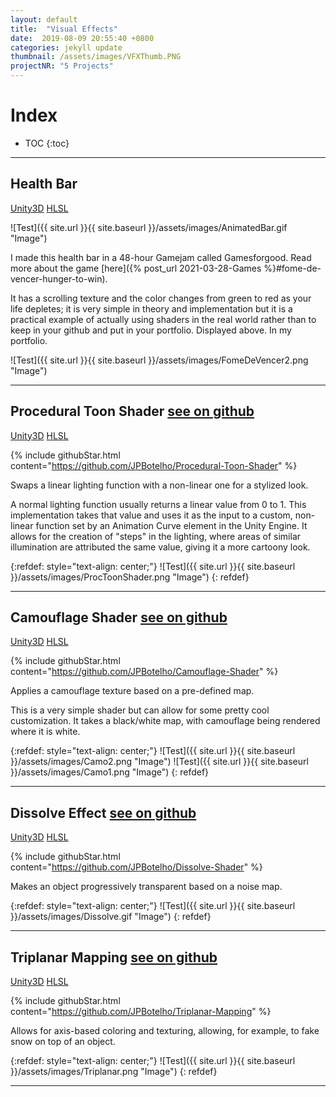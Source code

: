 ```yaml
---
layout: default
title:  "Visual Effects"
date:  2019-08-09 20:55:40 +0800
categories: jekyll update
thumbnail: /assets/images/VFXThumb.PNG
projectNR: "5 Projects"
---
```


<script async defer src="https://buttons.github.io/buttons.js"></script>



# Index
* TOC
{:toc}

---

## Health Bar

<div markdown="0" class = "tagContainer">
<a href="#" class = "unityTag">Unity3D</a>
<a href ="#" class = "hlslTag"> HLSL</a>
</div>

![Test]({{ site.url }}{{ site.baseurl }}/assets/images/AnimatedBar.gif "Image")

I made this health bar in a 48-hour Gamejam called Gamesforgood. Read more about the game [here]({% post_url 2021-03-28-Games %}#fome-de-vencer-hunger-to-win).

It has a scrolling texture and the color changes from green to red as your life depletes; it is very simple in theory and implementation but it is a practical example of actually using shaders in the real world rather than to keep in your github and put in your portfolio. Displayed above. In my portfolio.

![Test]({{ site.url }}{{ site.baseurl }}/assets/images/FomeDeVencer2.png "Image")


---

## Procedural Toon Shader  <a href="https://github.com/JPBotelho/Procedural-Toon-Shader" class = "githubLink">see on github</a>

<div markdown="0" class = "tagContainer">
<a href="#" class = "unityTag">Unity3D</a>
<a href ="#" class = "hlslTag"> HLSL</a>
</div>

{% include githubStar.html content="https://github.com/JPBotelho/Procedural-Toon-Shader" %} 

Swaps a linear lighting function with a non-linear one for a stylized look.

A normal lighting function usually returns a linear value from 0 to 1. This implementation takes that value and uses it as the input to a custom, non-linear function set by an Animation Curve element in the Unity Engine. It allows for the creation of "steps" in the lighting, where areas of similar illumination are attributed the same value, giving it a more cartoony look.

{:refdef: style="text-align: center;"}
![Test]({{ site.url }}{{ site.baseurl }}/assets/images/ProcToonShader.png "Image")
{: refdef}

----



## Camouflage Shader <a href="https://github.com/JPBotelho/Camouflage-Shader" class = "githubLink">see on github</a>

<div markdown="https://github.com/JPBotelho/Fractal-Megacollection" class = "tagContainer">
<a href="#" class = "unityTag">Unity3D</a>
<a href ="#" class = "hlslTag"> HLSL</a>
</div>

{% include githubStar.html content="https://github.com/JPBotelho/Camouflage-Shader" %} 


Applies a camouflage texture based on a pre-defined map.

This is a very simple shader but can allow for some pretty cool customization. It takes a black/white map, with camouflage being rendered where it is white. 

{:refdef: style="text-align: center;"}
![Test]({{ site.url }}{{ site.baseurl }}/assets/images/Camo2.png "Image")
![Test]({{ site.url }}{{ site.baseurl }}/assets/images/Camo1.png "Image")
{: refdef}

---


## Dissolve Effect <a href="https://github.com/JPBotelho/Dissolve-Shader" class = "githubLink">see on github</a>

<div markdown="0" class = "tagContainer">
<a href="#" class = "unityTag">Unity3D</a>
<a href ="#" class = "hlslTag"> HLSL</a>
</div>

{% include githubStar.html content="https://github.com/JPBotelho/Dissolve-Shader" %} 

Makes an object progressively transparent based on a noise map.


{:refdef: style="text-align: center;"}
![Test]({{ site.url }}{{ site.baseurl }}/assets/images/Dissolve.gif "Image")
{: refdef}

---


## Triplanar Mapping <a href="https://github.com/JPBotelho/Triplanar-Mapping" class = "githubLink">see on github</a>

<div markdown="0" class = "tagContainer">
<a href="#" class = "unityTag">Unity3D</a>
<a href ="#" class = "hlslTag"> HLSL</a>
</div>

{% include githubStar.html content="https://github.com/JPBotelho/Triplanar-Mapping" %} 

Allows for axis-based coloring and texturing, allowing, for example, to fake snow on top of an object.

{:refdef: style="text-align: center;"}
![Test]({{ site.url }}{{ site.baseurl }}/assets/images/Triplanar.png "Image")
{: refdef}

---







